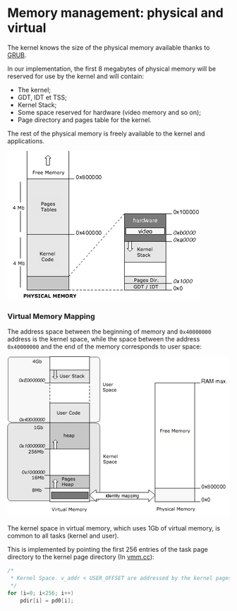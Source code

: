# Memory management: physical and virtual

The kernel knows the size of the physical memory available thanks to [GRUB](../Chapter-3/README.md).

In our implementation, the first 8 megabytes of physical memory will be reserved for use by the kernel and will contain:

- The kernel;
- GDT, IDT et TSS;
- Kernel Stack;
- Some space reserved for hardware (video memory and so on);
- Page directory and pages table for the kernel.

The rest of the physical memory is freely available to the kernel and applications.

![Physical Memory](physicalmemory.png)


### Virtual Memory Mapping

The address space between the beginning of memory and `0x40000000` address is the kernel space, while the space between the address `0x40000000` and the end of the memory corresponds to user space:

![Virtual Memory](virtualmemory.png)

The kernel space in virtual memory, which uses 1Gb of virtual memory, is common to all tasks (kernel and user).

This is implemented by pointing the first 256 entries of the task page directory to the kernel page directory (In [vmm.cc](https://github.com/SamyPesse/How-to-Make-a-Computer-Operating-System/blob/master/src/kernel/arch/x86/vmm.cc#L204)):

```cpp
/*
 * Kernel Space. v_addr < USER_OFFSET are addressed by the kernel pages table
 */
for (i=0; i<256; i++)
    pdir[i] = pd0[i];
```
